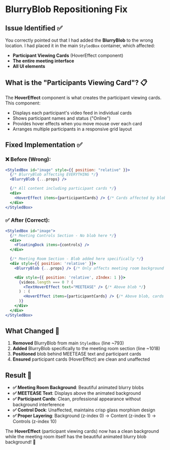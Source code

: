 # BlurryBlob Repositioning Fix

## Issue Identified ✅

You correctly pointed out that I had added the **BlurryBlob** to the wrong location. I had placed it in the main `StyledBox` container, which affected:

- **Participant Viewing Cards** (HoverEffect component)
- **The entire meeting interface**
- **All UI elements**

## What is the "Participants Viewing Card"? 📋

The **HoverEffect** component is what creates the participant viewing cards. This component:

- Displays each participant's video feed in individual cards
- Shows participant names and status ("Online")
- Provides hover effects when you move mouse over each card
- Arranges multiple participants in a responsive grid layout

## Fixed Implementation ✅

### ❌ **Before (Wrong):**

```jsx
<StyledBox id="image" style={{ position: "relative" }}>
  {/* BlurryBlob affecting EVERYTHING */}
  <BlurryBlob {...props} />

  {/* All content including participant cards */}
  <div>
    <HoverEffect items={participantCards} /> {/* Cards affected by blob */}
  </div>
</StyledBox>
```

### ✅ **After (Correct):**

```jsx
<StyledBox id="image">
  {/* Meeting Controls Section - No blob here */}
  <div>
    <FloatingDock items={controls} />
  </div>

  {/* Meeting Room Section - Blob added here specifically */}
  <div style={{ position: 'relative' }}>
    <BlurryBlob {...props} /> {/* Only affects meeting room background */}

    <div style={{ position: 'relative', zIndex: 1 }}>
      {videos.length === 0 ? (
        <TextHoverEffect text="MEETEASE" /> {/* Above blob */}
      ) : (
        <HoverEffect items={participantCards} /> {/* Above blob, cards clean */}
      )}
    </div>
  </div>
</StyledBox>
```

## What Changed 🔧

1. **Removed** BlurryBlob from main `StyledBox` (line ~793)
2. **Added** BlurryBlob specifically to the meeting room section (line ~1018)
3. **Positioned** blob behind MEETEASE text and participant cards
4. **Ensured** participant cards (HoverEffect) are clean and unaffected

## Result 🎯

- **✅ Meeting Room Background**: Beautiful animated blurry blobs
- **✅ MEETEASE Text**: Displays above the animated background
- **✅ Participant Cards**: Clean, professional appearance without background interference
- **✅ Control Dock**: Unaffected, maintains crisp glass morphism design
- **✅ Proper Layering**: Background (z-index 0) → Content (z-index 1) → Controls (z-index 10)

The **HoverEffect** (participant viewing cards) now has a clean background while the meeting room itself has the beautiful animated blurry blob background! 🚀
